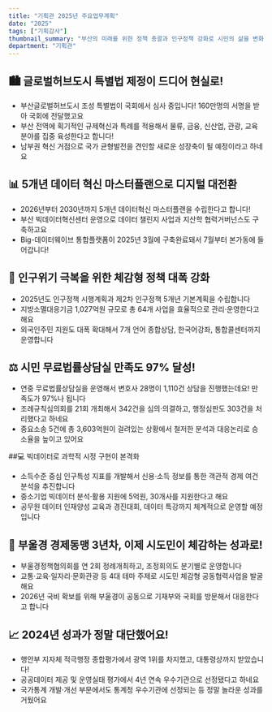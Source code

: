 ```yaml
---
title: "기획관 2025년 주요업무계획"
date: "2025"
tags: ["기획감사"]
thumbnail_summary: "부산의 미래를 위한 정책 총괄과 인구정책 강화로 시민의 삶을 변화시켜요!"
department: "기획관"
---
```


## 🏙️ 글로벌허브도시 특별법 제정이 드디어 현실로!
- 부산글로벌허브도시 조성 특별법이 국회에서 심사 중입니다! 160만명의 서명을 받아 국회에 전달했고요
- 부산 전역에 획기적인 규제혁신과 특례를 적용해서 물류, 금융, 신산업, 관광, 교육 분야를 집중 육성한다고 합니다!
- 남부권 혁신 거점으로 국가 균형발전을 견인할 새로운 성장축이 될 예정이라고 하네요

## 📊 5개년 데이터 혁신 마스터플랜으로 디지털 대전환
- 2026년부터 2030년까지 5개년 데이터혁신 마스터플랜을 수립한다고 합니다!
- 부산 빅데이터혁신센터 운영으로 데이터 챌린지 사업과 지산학 협력거버넌스도 구축하고요
- Big-데이터웨이브 통합플랫폼이 2025년 3월에 구축완료돼서 7월부터 본가동에 들어갑니다!

## 👥 인구위기 극복을 위한 체감형 정책 대폭 강화
- 2025년도 인구정책 시행계획과 제2차 인구정책 5개년 기본계획을 수립합니다
- 지방소멸대응기금 1,027억원 규모로 총 64개 사업을 효율적으로 관리·운영한다고 해요
- 외국인주민 지원도 대폭 확대해서 7개 언어 종합상담, 한국어강좌, 통합콜센터까지 운영합니다

## ⚖️ 시민 무료법률상담실 만족도 97% 달성!
- 연중 무료법률상담실을 운영해서 변호사 28명이 1,110건 상담을 진행했는데요! 만족도가 97%나 됩니다
- 조례규칙심의회를 21회 개최해서 342건을 심의·의결하고, 행정심판도 303건을 처리했다고 하네요
- 중요소송 5건에 총 3,603억원이 걸려있는 상황에서 철저한 분석과 대응논리로 승소율을 높이고 있어요

##💻 빅데이터로 과학적 시정 구현이 본격화
- 소득수준 중심 인구특성 지표를 개발해서 신용·소득 정보를 통한 객관적 경제 여건 분석을 추진합니다
- 중소기업 빅데이터 분석·활용 지원에 5억원, 30개사를 지원한다고 해요
- 공무원 데이터 인재양성 교육과 경진대회, 데이터 특강까지 체계적으로 운영할 예정입니다

## 🤝 부울경 경제동맹 3년차, 이제 시도민이 체감하는 성과로!
- 부울경정책협의회를 연 2회 정례개최하고, 조정회의도 분기별로 운영합니다
- 교통·교육·일자리·문화관광 등 4대 테마 주제로 시도민 체감형 공동협력사업을 발굴해요
- 2026년 국비 확보를 위해 부울경이 공동으로 기재부와 국회를 방문해서 대응한다고 합니다

## 📈 2024년 성과가 정말 대단했어요!
- 행안부 지자체 적극행정 종합평가에서 광역 1위를 차지했고, 대통령상까지 받았습니다!
- 공공데이터 제공 및 운영실태 평가에서 4년 연속 우수기관으로 선정됐다고 하네요
- 국가통계 개발·개선 부문에서도 통계청 우수기관에 선정되는 등 정말 놀라운 성과를 거뒀어요